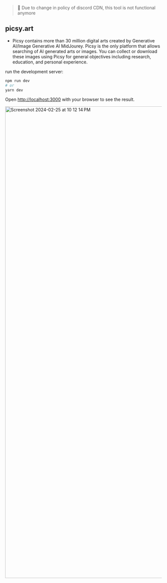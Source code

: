 
> 🛑 Due to change in policy of discord CDN, this tool is not functional anymore

## picsy.art

- Picsy contains more than 30 million digital arts created by Generative AI/Image Generative AI MidJourey. Picsy is the only platform that allows searching of AI generated arts or images. You can collect or download these images using Picsy for general objectives including research, education, and personal experience.


run the development server:

```bash
npm run dev
# or
yarn dev
```

Open [http://localhost:3000](http://localhost:3000) with your browser to see the result.



<img width="1512" alt="Screenshot 2024-02-25 at 10 12 14 PM" src="https://github.com/ujasbhuva/picsy-frontend/assets/119780858/9fe5f057-eba7-4a1d-9a79-0ae218ec98a6">
